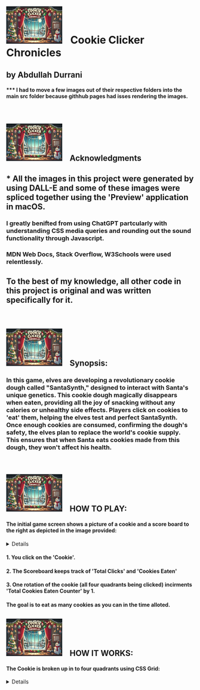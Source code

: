 # <img src= './src/readme-img/readme-img.png' width='150px' height='100px' style='margin-right: 15px'/> Cookie Clicker Chronicles
##  by Abdullah Durrani

#### *** I had to move a few images out of their respective folders into the main src folder because githhub pages had isses rendering the images.

<br />

## <img src= './src/readme-img/readme-img.png' width='150px' height='100px' style='margin-right: 15px'/> Acknowledgments

## * All the images in this project were generated by using DALL-E and some of these images were spliced together using the 'Preview' application in macOS.

### I greatly benifted from using ChatGPT partcularly with understanding CSS media queries and rounding out the sound functionality through Javascript.

### MDN Web Docs, Stack Overflow, W3Schools were used relentlessly.

## To the best of my knowledge, all other code in this project is original and was written specifically for it.

<br />

## <img src= './src/readme-img/readme-img.png' width='150px' height='100px' style='margin-right: 15px'/> Synopsis: 

### In this game, elves are developing a revolutionary cookie dough called "SantaSynth," designed to interact with Santa's unique genetics. This cookie dough magically disappears when eaten, providing all the joy of snacking without any calories or unhealthy side effects. Players click on cookies to 'eat' them, helping the elves test and perfect SantaSynth. Once enough cookies are consumed, confirming the dough's safety, the elves plan to replace the world's cookie supply. This ensures that when Santa eats cookies made from this dough, they won't affect his health.

<br />

## <img src= './src/readme-img/readme-img.png' width='150px' height='100px' style='margin-right: 15px'/> HOW TO PLAY:

#### The initial game screen shows a picture of a cookie and a score board to the right as depicted in the image provided:

<details>
<img src= './src/readme-img/initial-display.png' width='800px' height='550px' style='margin-right: 15px'/>
</details>

#### 1. You click on the 'Cookie'.
#### 2. The Scoreboard keeps track of 'Total Clicks' and 'Cookies Eaten'
#### 3. One rotation of the cookie (all four quadrants being clicked) incirments 'Total Cookies Eaten Counter' by 1.
#### The goal is to eat as many cookies as you can in the time alloted.


## <img src= './src/readme-img/readme-img.png' width='150px' height='100px' style='margin-right: 15px'/> HOW IT WORKS:

#### The Cookie is broken up in to four quadrants using CSS Grid:

<details>

<img src= './src/readme-img/cookie-quadrant-display.png' width='450px' height='350px' style='margin-right: 15px'/>

    .grid-container{
    display: inline-grid;
    width: 20%;
    height: 300px;
    grid-template-columns: repeat(2, 1fr);
    margin-top: 268px;
    margin-left: 800px;
    background-image: url('/src/cookie-image/cookie-img.png');
    }

    .grid-items {
    margin: 0;
    border: 1px solid black;
    font: 1em; 
    }

    #quadrant-1 {
    padding-left:5px;
    font-size: 1.5em;
    background-size: cover;
    }

    #quadrant-2 {
    display: flex;
    justify-content: flex-end;
    padding-right: 10px;
    font-size: 1.5em;

    }

    #quadrant-3 {
    padding-left:5px;
    font-size: 1.5em;
    }

    #quadrant-4  {
    display: flex;
    justify-content: flex-end;
    padding-right: 10px;
    font-size: 1.5em;
    }

#### * The 'flex' display in quadrant 2 and 4 is there primarily to make the numbers visible during this display.
</details>






